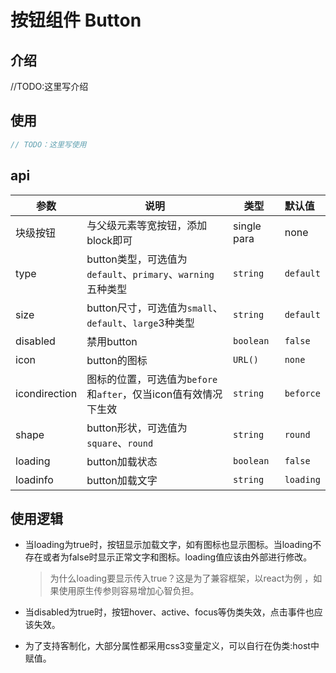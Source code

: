 # 按钮组件 Button

## 介绍

//TODO:这里写介绍

## 使用

```ts
// TODO：这里写使用
```

## api

| 参数          | 说明                                                         | 类型        | 默认值    |
| ------------- | ------------------------------------------------------------ | ----------- | :-------- |
| 块级按钮      | 与父级元素等宽按钮，添加block即可                            | single para | none      |
| type          | button类型，可选值为`default`、`primary`、`warning`五种类型  | `string`    | `default` |
| size          | button尺寸，可选值为`small`、`default`、`large`3种类型       | `string`    | `default` |
| disabled      | 禁用button                                                   | `boolean`   | `false`   |
| icon          | button的图标                                                 | `URL()`     | `none`    |
| icondirection | 图标的位置，可选值为`before`和`after`，仅当icon值有效情况下生效 | `string`    | `beforce` |
| shape         | button形状，可选值为`square`、`round`                        | `string`    | `round`   |
| loading       | button加载状态                                               | `boolean`   | `false`   |
| loadinfo      | button加载文字                                               | `string`    | `loading` |

## 使用逻辑

* 当loading为true时，按钮显示加载文字，如有图标也显示图标。当loading不存在或者为false时显示正常文字和图标。loading值应该由外部进行修改。

  > 为什么loading要显示传入true？这是为了兼容框架，以react为例 <Element loading={true} />，如果使用原生传参<element loading />则容易增加心智负担。

* 当disabled为true时，按钮hover、active、focus等伪类失效，点击事件也应该失效。
* 为了支持客制化，大部分属性都采用css3变量定义，可以自行在伪类:host中赋值。
